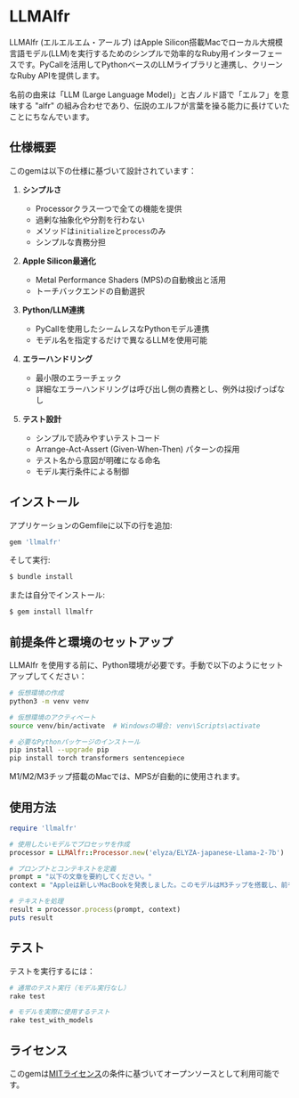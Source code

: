 # LLMAlfr

LLMAlfr (エルエルエム・アールブ) はApple Silicon搭載Macでローカル大規模言語モデル(LLM)を実行するためのシンプルで効率的なRuby用インターフェースです。PyCallを活用してPythonベースのLLMライブラリと連携し、クリーンなRuby APIを提供します。

名前の由来は「LLM (Large Language Model)」と古ノルド語で「エルフ」を意味する "alfr" の組み合わせであり、伝説のエルフが言葉を操る能力に長けていたことにちなんでいます。

## 仕様概要

このgemは以下の仕様に基づいて設計されています：

1. **シンプルさ**
   - Processorクラス一つで全ての機能を提供
   - 過剰な抽象化や分割を行わない
   - メソッドは`initialize`と`process`のみ
   - シンプルな責務分担

2. **Apple Silicon最適化**
   - Metal Performance Shaders (MPS)の自動検出と活用
   - トーチバックエンドの自動選択

3. **Python/LLM連携**
   - PyCallを使用したシームレスなPythonモデル連携
   - モデル名を指定するだけで異なるLLMを使用可能

4. **エラーハンドリング**
   - 最小限のエラーチェック
   - 詳細なエラーハンドリングは呼び出し側の責務とし、例外は投げっぱなし

5. **テスト設計**
   - シンプルで読みやすいテストコード
   - Arrange-Act-Assert (Given-When-Then) パターンの採用
   - テスト名から意図が明確になる命名
   - モデル実行条件による制御

## インストール

アプリケーションのGemfileに以下の行を追加:

```ruby
gem 'llmalfr'
```

そして実行:

```bash
$ bundle install
```

または自分でインストール:

```bash
$ gem install llmalfr
```

## 前提条件と環境のセットアップ

LLMAlfr を使用する前に、Python環境が必要です。手動で以下のようにセットアップしてください：

```bash
# 仮想環境の作成
python3 -m venv venv

# 仮想環境のアクティベート
source venv/bin/activate  # Windowsの場合: venv\Scripts\activate

# 必要なPythonパッケージのインストール
pip install --upgrade pip
pip install torch transformers sentencepiece
```

M1/M2/M3チップ搭載のMacでは、MPSが自動的に使用されます。

## 使用方法

```ruby
require 'llmalfr'

# 使用したいモデルでプロセッサを作成
processor = LLMAlfr::Processor.new('elyza/ELYZA-japanese-Llama-2-7b')

# プロンプトとコンテキストを定義
prompt = "以下の文章を要約してください。"
context = "Appleは新しいMacBookを発表しました。このモデルはM3チップを搭載し、前モデルと比較して性能が大幅に向上しています。バッテリー寿命も改善され、一回の充電で最大18時間の使用が可能になりました。"

# テキストを処理
result = processor.process(prompt, context)
puts result
```

## テスト

テストを実行するには：

```bash
# 通常のテスト実行（モデル実行なし）
rake test

# モデルを実際に使用するテスト
rake test_with_models
```

## ライセンス

このgemは[MITライセンス](https://opensource.org/licenses/MIT)の条件に基づいてオープンソースとして利用可能です。
